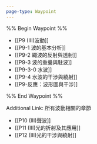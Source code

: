 ```yaml
---
page-type: Waypoint
---
```

%% Begin Waypoint %%
- [[P9 (III)波動]]
- [[P9-1 波的基本分析]]
- [[P9-2 繩波的反射與透射]]
- [[P9-3 波的重疊與駐波]]
- [[P9-3-0 水波]]
- [[P9-4 水波的干涉與繞射]]
- [[P9-反應：波形圖與干涉]]

%% End Waypoint %%

Additional Link: 所有波動相關的章節
- [[P10 (III)聲波]]
- [[P11 (III)光的折射及其應用]]
- [[P12 (III)光的干涉與繞射]]